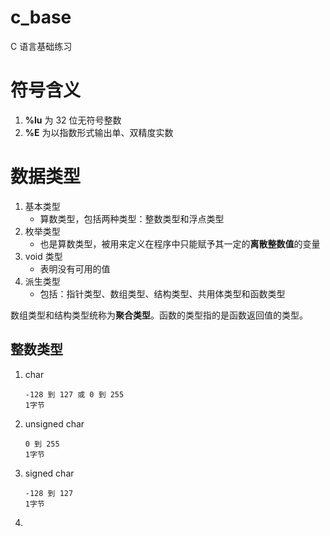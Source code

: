 # c_base
C 语言基础练习

# 符号含义

1.  **%lu** 为 32 位无符号整数
2.  **%E** 为以指数形式输出单、双精度实数



# 数据类型

1. 基本类型
   - 算数类型，包括两种类型：整数类型和浮点类型
2. 枚举类型
   - 也是算数类型，被用来定义在程序中只能赋予其一定的**离散整数值**的变量
3. void 类型
   - 表明没有可用的值
4. 派生类型
   - 包括：指针类型、数组类型、结构类型、共用体类型和函数类型

数组类型和结构类型统称为**聚合类型**。函数的类型指的是函数返回值的类型。

## 整数类型

1. char

   ```
   -128 到 127 或 0 到 255
   1字节
   ```

2. unsigned char

   ```
   0 到 255
   1字节
   ```

3. signed char

   ```
   -128 到 127
   1字节
   ```

4. 

